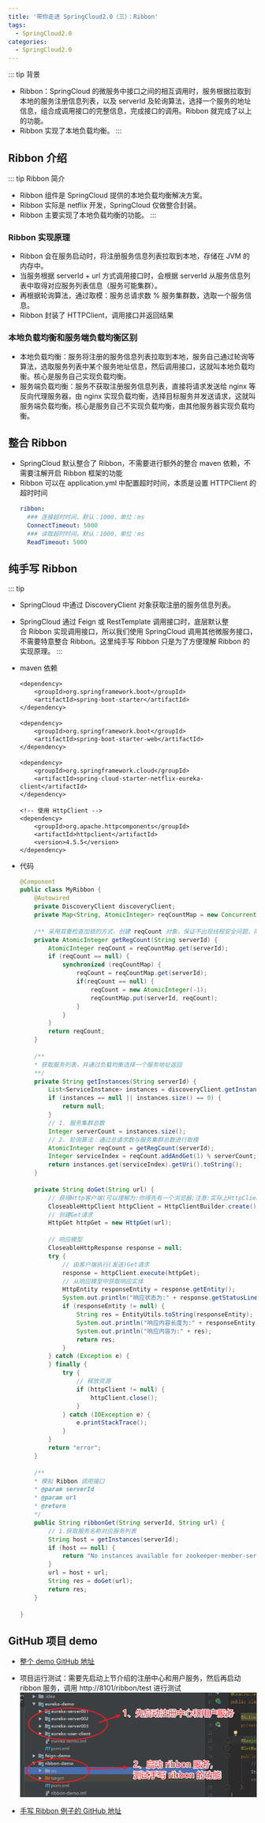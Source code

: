 ```yaml
---
title: '带你走进 SpringCloud2.0（三）：Ribbon'
tags:
  - SpringCloud2.0
categories:
  - SpringCloud2.0
---
```


::: tip 背景
* Ribbon：SpringCloud 的微服务中接口之间的相互调用时，服务根据拉取到本地的服务注册信息列表，以及 serverId 及轮询算法，选择一个服务的地址信息，组合成调用接口的完整信息，完成接口的调用。Ribbon 就完成了以上的功能。
* Ribbon 实现了本地负载均衡。
:::

## Ribbon 介绍

::: tip Ribbon 简介
* Ribbon 组件是 SpringCloud 提供的本地负载均衡解决方案。
* Ribbon 实际是 netflix 开发，SpringCloud 仅做整合封装。
* Ribbon 主要实现了本地负载均衡的功能。
:::

### Ribbon 实现原理
* Ribbon 会在服务启动时，将注册服务信息列表拉取到本地，存储在 JVM 的内存中。
* 当服务根据 serverId + url 方式调用接口时，会根据 serverId 从服务信息列表中取得对应服务列表信息（服务可能集群）。
* 再根据轮询算法，通过取模：服务总请求数 % 服务集群数，选取一个服务信息。
* Ribbon 封装了 HTTPClient，调用接口并返回结果

### 本地负载均衡和服务端负载均衡区别
* 本地负载均衡：服务将注册的服务信息列表拉取到本地，服务自己通过轮询等算法，选取服务列表中某个服务地址信息，然后调用接口，这就叫本地负载均衡。核心是服务自己实现负载均衡。
* 服务端负载均衡：服务不获取注册服务信息列表，直接将请求发送给 nginx 等反向代理服务器，由 nginx 实现负载均衡，选择目标服务并发送请求，这就叫服务端负载均衡。核心是服务自己不实现负载均衡，由其他服务器实现负载均衡。

## 整合 Ribbon
* SpringCloud 默认整合了 Ribbon，不需要进行额外的整合 maven 依赖，不需要注解开启 Ribbon 框架的功能
* Ribbon 可以在 application.yml 中配置超时时间，本质是设置 HTTPClient 的超时时间
  ```.yml
  ribbon:
    ### 连接超时时间，默认：1000，单位：ms
    ConnectTimeout: 5000
    ### 读取超时时间，默认：1000，单位：ms
    ReadTimeout: 5000
  ```

## 纯手写 Ribbon
::: tip
* SpringCloud 中通过 DiscoveryClient 对象获取注册的服务信息列表。
* SpringCloud 通过 Feign 或 RestTemplate 调用接口时，底层默认整合 Ribbon 实现调用接口，所以我们使用 SpringCloud 调用其他微服务接口，不需要特意整合 Ribbon。这里纯手写 Ribbon 只是为了方便理解 Ribbon 的实现原理。
:::

* maven 依赖
  ```Maven
  <dependency>
      <groupId>org.springframework.boot</groupId>
      <artifactId>spring-boot-starter</artifactId>
  </dependency>

  <dependency>
      <groupId>org.springframework.boot</groupId>
      <artifactId>spring-boot-starter-web</artifactId>
  </dependency>

  <dependency>
      <groupId>org.springframework.cloud</groupId>
      <artifactId>spring-cloud-starter-netflix-eureka-client</artifactId>
  </dependency>

  <!-- 使用 HttpClient -->
  <dependency>
      <groupId>org.apache.httpcomponents</groupId>
      <artifactId>httpclient</artifactId>
      <version>4.5.5</version>
  </dependency>
  ```
* 代码
  ```Java
  @Component
  public class MyRibbon {
      @Autowired
      private DiscoveryClient discoveryClient;
      private Map<String, AtomicInteger> reqCountMap = new ConcurrentHashMap<>();

      /** 采用双重检查加锁的方式，创建 reqCount 对象，保证不出现线程安全问题，同时能较快创建对象 **/
      private AtomicInteger getRegCount(String serverId) {
          AtomicInteger reqCount = reqCountMap.get(serverId);
          if (reqCount == null) {
              synchronized (reqCountMap) {
                  reqCount = reqCountMap.get(serverId);
                  if(reqCount == null) {
                      reqCount = new AtomicInteger(-1);
                      reqCountMap.put(serverId, reqCount);
                  }
              }
          }
          return reqCount;
      }

      /**
      * 获取服务列表，并通过负载均衡选择一个服务地址返回
      **/
      private String getInstances(String serverId) {
          List<ServiceInstance> instances = discoveryClient.getInstances(serverId);
          if (instances == null || instances.size() == 0) {
              return null;
          }
          // 1. 服务集群总数
          Integer serverCount = instances.size();
          // 2. 轮询算法：通过总请求数与服务集群总数进行取模
          AtomicInteger reqCount = getRegCount(serverId);
          Integer serviceIndex = reqCount.addAndGet(1) % serverCount;
          return instances.get(serviceIndex).getUri().toString();
      }

      private String doGet(String url) {
          // 获得Http客户端(可以理解为:你得先有一个浏览器;注意:实际上HttpClient与浏览器是不一样的)
          CloseableHttpClient httpClient = HttpClientBuilder.create().build();
          // 创建Get请求
          HttpGet httpGet = new HttpGet(url);

          // 响应模型
          CloseableHttpResponse response = null;
          try {
              // 由客户端执行(发送)Get请求
              response = httpClient.execute(httpGet);
              // 从响应模型中获取响应实体
              HttpEntity responseEntity = response.getEntity();
              System.out.println("响应状态为:" + response.getStatusLine());
              if (responseEntity != null) {
                  String res = EntityUtils.toString(responseEntity);
                  System.out.println("响应内容长度为:" + responseEntity.getContentLength());
                  System.out.println("响应内容为:" + res);
                  return res;
              }
          } catch (Exception e) {
          } finally {
              try {
                  // 释放资源
                  if (httpClient != null) {
                      httpClient.close();
                  }
              } catch (IOException e) {
                  e.printStackTrace();
              }
          }
          return "error";
      }

      /**
      * 模拟 Ribbon 调用接口
      * @param serverId
      * @param url
      * @return
      */
      public String ribbonGet(String serverId, String url) {
          // 1.获取服务名称对应服务列表
          String host = getInstances(serverId);
          if (host == null) {
              return "No instances available for zookeeper-member-server";
          }
          url = host + url;
          String res = doGet(url);
          return res;
      }

  }
  ```

## GitHub 项目 demo

* [整个 demo GitHub 地址](https://github.com/ChenFengHub/springcloud-demo )

* 项目运行测试：需要先启动上节介绍的注册中心和用户服务，然后再启动 ribbon 服务，调用 http://8101/ribbon/test 进行测试
![启动测试过程](./image/ribbon-start.png)
* [手写 Ribbon 例子的 GitHub 地址](https://github.com/ChenFengHub/springcloud-demo/tree/master/ribbon-demo)
